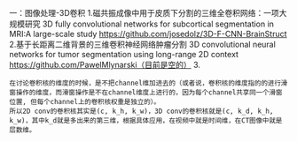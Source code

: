 
一：图像处理-3D卷积
1.磁共振成像中用于皮质下分割的三维全卷积网络：一项大规模研究
3D fully convolutional networks for subcortical segmentation in MRI:A large-scale study
https://github.com/josedolz/3D-F-CNN-BrainStruct
2.基于长距离二维背景的三维卷积神经网络肿瘤分割
3D convolutional neural networks for tumor segmentation using long-range 2D context
https://github.com/PawelMlynarski（目前是空的）
3.





    在讨论卷积核的维度的时候，是不把channel维加进去的（或者说，卷积核的维度指的的进行滑窗操作的维度，而滑窗操作是不在channel维度上进行的，因为每个channel共享同一个滑窗位置, 但每个channel上的卷积核权重是独立的）。
    所以2D conv的卷积核其实是(c, k_h, k_w)，3D conv的卷积核就是(c, k_d, k_h, k_w)，其中k_d就是多出来的第三维，根据具体应用，在视频中就是时间维，在CT图像中就是层数维。

